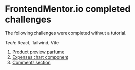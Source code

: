 # FrontendMentor.io completed challenges

The following challenges were completed without a tutorial.

_Tech_: React, Tailwind, Vite

1. [Product preview parfume](https://fementor-product-preview-parfume.vercel.app/)
2. [Expenses chart component](https://expenses-chart-component-beta-wine.vercel.app/)
3. [Comments section](https://comments-section-eight.vercel.app/)
